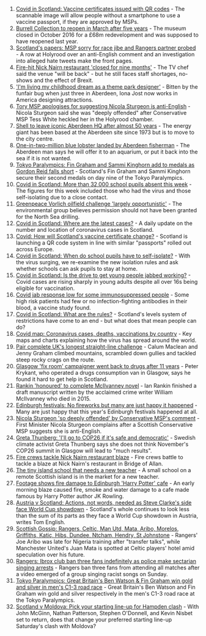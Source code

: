 1. [Covid in Scotland: Vaccine certificates issued with QR codes](https://www.bbc.co.uk/news/uk-scotland-58426640?at_medium=RSS&at_campaign=KARANGA) - The scannable image will allow people without a smartphone to use a vaccine passport, if they are approved by MSPs.
2. [Burrell Collection to reopen in March after five years](https://www.bbc.co.uk/news/uk-scotland-58421389?at_medium=RSS&at_campaign=KARANGA) - The museum closed in October 2016 for a £68m redevelopment and was supposed to have reopened last year.
3. [Scotland's papers: MSP sorry for race jibe and Rangers partner probed](https://www.bbc.co.uk/news/uk-scotland-58431645?at_medium=RSS&at_campaign=KARANGA) - A row at Holyrood over an anti-English comment and an investigation into alleged hate tweets make the front pages.
4. [Fire-hit Nick Nairn restaurant 'closed for nine months'](https://www.bbc.co.uk/news/uk-scotland-tayside-central-58428597?at_medium=RSS&at_campaign=KARANGA) - The TV chef said the venue "will be back" - but he still faces staff shortages, no-shows and the effect of Brexit.
5. ['I'm living my childhood dream as a theme park designer'](https://www.bbc.co.uk/news/uk-scotland-north-east-orkney-shetland-58308830?at_medium=RSS&at_campaign=KARANGA) - Bitten by the funfair bug when just three in Aberdeen, Iona Jost now works in America designing attractions.
6. [Tory MSP apologises for suggesting Nicola Sturgeon is anti-English](https://www.bbc.co.uk/news/uk-scotland-scotland-politics-58421178?at_medium=RSS&at_campaign=KARANGA) - Nicola Sturgeon said she was "deeply offended" after Conservative MSP Tess White heckled her in the Holyrood chamber.
7. [Shell to leave iconic Aberdeen HQ after almost 50 years](https://www.bbc.co.uk/news/uk-scotland-north-east-orkney-shetland-58433134?at_medium=RSS&at_campaign=KARANGA) - The energy giant has been based at the Aberdeen site since 1973 but is to move to the city centre.
8. [One-in-two-million blue lobster landed by Aberdeen fisherman](https://www.bbc.co.uk/news/uk-scotland-north-east-orkney-shetland-58420028?at_medium=RSS&at_campaign=KARANGA) - The Aberdeen man says he will offer it to an aquarium, or put it back into the sea if it is not wanted.
9. [Tokyo Paralympics: Fin Graham and Sammi Kinghorn add to medals as Gordon Reid falls short](https://www.bbc.co.uk/sport/disability-sport/58423632?at_medium=RSS&at_campaign=KARANGA) - Scotland's Fin Graham and Sammi Kinghorn secure their second medals on day nine of the Tokyo Paralympics.
10. [Covid in Scotland: More than 32,000 school pupils absent this week](https://www.bbc.co.uk/news/uk-scotland-58421918?at_medium=RSS&at_campaign=KARANGA) - The figures for this week included those who had the virus and those self-isolating due to a close contact.
11. [Greenpeace Vorlich oilfield challenge 'largely opportunistic'](https://www.bbc.co.uk/news/uk-scotland-north-east-orkney-shetland-58420025?at_medium=RSS&at_campaign=KARANGA) - The environmental group believes permission should not have been granted for the North Sea drilling.
12. [Covid in Scotland: Where are the latest cases?](https://www.bbc.co.uk/news/uk-scotland-53511877?at_medium=RSS&at_campaign=KARANGA) - A daily update on the number and location of coronavirus cases in Scotland.
13. [Covid: How will Scotland's vaccine certificate change?](https://www.bbc.co.uk/news/uk-scotland-57519070?at_medium=RSS&at_campaign=KARANGA) - Scotland is launching a QR code system in line with similar "passports" rolled out across Europe.
14. [Covid in Scotland: When do school pupils have to self-isolate?](https://www.bbc.co.uk/news/uk-scotland-58381883?at_medium=RSS&at_campaign=KARANGA) - With the virus surging, we re-examine the new isolation rules and ask whether schools can ask pupils to stay at home.
15. [Covid in Scotland: Is the drive to get young people jabbed working?](https://www.bbc.co.uk/news/uk-scotland-58342389?at_medium=RSS&at_campaign=KARANGA) - Covid cases are rising sharply in young adults despite all over 16s being eligible for vaccination.
16. [Covid jab response low for some immunosuppressed people](https://www.bbc.co.uk/news/health-58317261?at_medium=RSS&at_campaign=KARANGA) - Some high risk patients had few or no infection-fighting antibodies in their blood, a vaccine study found.
17. [Covid in Scotland: What are the rules?](https://www.bbc.co.uk/news/uk-scotland-53166816?at_medium=RSS&at_campaign=KARANGA) - Scotland's levels system of restrictions have come to an end - but what does that mean people can do?
18. [Covid map: Coronavirus cases, deaths, vaccinations by country](https://www.bbc.co.uk/news/world-51235105?at_medium=RSS&at_campaign=KARANGA) - Key maps and charts explaining how the virus has spread around the world.
19. [Pair complete UK's longest straight-line challenge](https://www.bbc.co.uk/news/uk-scotland-58400061?at_medium=RSS&at_campaign=KARANGA) - Calum Maclean and Jenny Graham climbed mountains, scrambled down gullies and tackled steep rocky crags on the route.
20. [Glasgow 'fix room' campaigner went back to drugs after 11 years](https://www.bbc.co.uk/news/uk-scotland-58389161?at_medium=RSS&at_campaign=KARANGA) - Peter Krykant, who operated a drugs consumption van in Glasgow, says he found it hard to get help in Scotland.
21. [Rankin 'honoured' to complete McIlvanney novel](https://www.bbc.co.uk/news/uk-scotland-58389121?at_medium=RSS&at_campaign=KARANGA) - Ian Rankin finished a draft manuscript written by the acclaimed crime writer William McIlvanney who died in 2015.
22. [Edinburgh festivals: No fireworks but many are just happy it happened](https://www.bbc.co.uk/news/uk-scotland-58394733?at_medium=RSS&at_campaign=KARANGA) - Many are just happy that this year's Edinburgh festivals happened at all.
23. [Nicola Sturgeon 'so deeply offended' by Conservative MSP's comment](https://www.bbc.co.uk/news/uk-scotland-58423484?at_medium=RSS&at_campaign=KARANGA) - First Minister Nicola Sturgeon complains after a Scottish Conservative MSP suggests she is anti-English.
24. [Greta Thunberg: 'I'll go to COP26 if it's safe and democratic'](https://www.bbc.co.uk/news/uk-scotland-58388980?at_medium=RSS&at_campaign=KARANGA) - Swedish climate activist Greta Thunberg says she does not think November's COP26 summit in Glasgow will lead to "much results".
25. [Fire crews tackle Nick Nairn restaurant blaze](https://www.bbc.co.uk/news/uk-scotland-58378152?at_medium=RSS&at_campaign=KARANGA) - Fire crews battle to tackle a blaze at Nick Nairn's restaurant in Bridge of Allan.
26. [The tiny island school that needs a new teacher](https://www.bbc.co.uk/news/uk-scotland-58363674?at_medium=RSS&at_campaign=KARANGA) - A small school on a remote Scottish island is in the market for a new teacher.
27. [Footage shows fire damage to Edinburgh 'Harry Potter' cafe](https://www.bbc.co.uk/news/uk-scotland-58333804?at_medium=RSS&at_campaign=KARANGA) - An early morning blaze caused fire, smoke and water damage to a cafe made famous by Harry Potter author JK Rowling.
28. [Austria v Scotland: Actions, not words, needed as Steve Clarke's side face World Cup showdown](https://www.bbc.co.uk/sport/football/58422025?at_medium=RSS&at_campaign=KARANGA) - Scotland's whole continues to look less than the sum of its parts as they face a World Cup showdown in Austria, writes Tom English.
29. [Scottish Gossip: Rangers, Celtic, Man Utd, Mata, Aribo, Morelos, Griffiths, Katic, Hibs, Dundee, Ntcham, Hendry, St Johnstone](https://www.bbc.co.uk/sport/football/58432172?at_medium=RSS&at_campaign=KARANGA) - Rangers' Joe Aribo was late for Nigeria training after "transfer talks", while Manchester United's Juan Mata is spotted at Celtic players' hotel amid speculation over his future.
30. [Rangers: Ibrox club ban three fans indefinitely as police make sectarian singing arrests](https://www.bbc.co.uk/sport/football/58423675?at_medium=RSS&at_campaign=KARANGA) - Rangers ban three fans from attending all matches after a video emerged of a group singing racist songs on Sunday.
31. [Tokyo Paralympics: Great Britain's Ben Watson & Fin Graham win gold and silver in men's C1-3 road race](https://www.bbc.co.uk/sport/av/disability-sport/58421054?at_medium=RSS&at_campaign=KARANGA) - Great Britain's Ben Watson and Fin Graham win gold and silver respectively in the men's C1-3 road race at the Tokyo Paralympics.
32. [Scotland v Moldova: Pick your starting line-up for Hampden clash](https://www.bbc.co.uk/sport/football/58415617?at_medium=RSS&at_campaign=KARANGA) - With John McGinn, Nathan Patterson, Stephen O'Donnell, and Kevin Nisbet set to return, does that change your preferred starting line-up Saturday's clash with Moldova?
